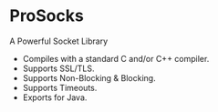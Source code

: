 ProSocks
========

A Powerful Socket Library

- Compiles with a standard C and/or C++ compiler.
- Supports SSL/TLS.
- Supports Non-Blocking & Blocking.
- Supports Timeouts.
- Exports for Java.
